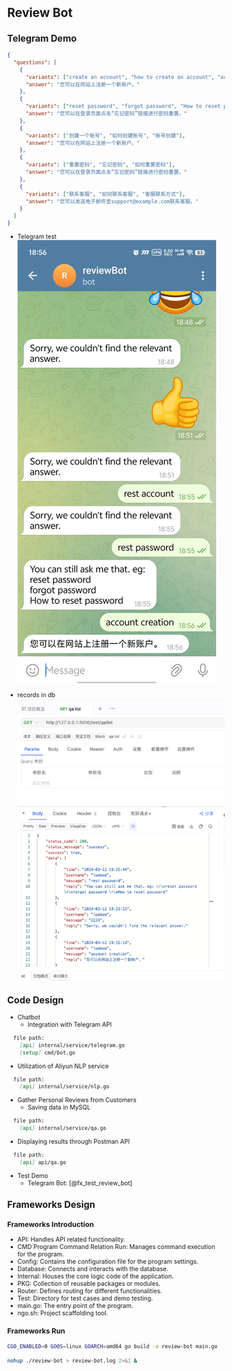 # Review Bot

## Telegram Demo
```json
{
  "questions": [
    {
      "variants": ["create an account", "how to create an account", "account creation"],
      "answer": "您可以在网站上注册一个新账户。"
    },
    {
      "variants": ["reset password", "forgot password", "How to reset password"],
      "answer": "您可以在登录页面点击“忘记密码”链接进行密码重置。"
    },
    {
      "variants": ["创建一个账号", "如何创建账号", "账号创建"],
      "answer": "您可以在网站上注册一个新账户。"
    },
    {
      "variants": ["重置密码", "忘记密码", "如何重置密码"],
      "answer": "您可以在登录页面点击“忘记密码”链接进行密码重置。"
    },
    {
      "variants": ["联系客服", "如何联系客服", "客服联系方式"],
      "answer": "您可以发送电子邮件至support@example.com联系客服。"
    }
  ]
}
```

- Telegram test
![avatar](1.jpg)

- records in db 
![avatar](2.jpg)



## Code Design
- Chatbot
  - Integration with Telegram API
``` md
  file path: 
    [api] internal/service/telegram.go
    [setup] cmd/bot.go
```
  - Utilization of Aliyun NLP service
``` md
  file path: 
    [api] internal/service/nlp.go
```
- Gather Personal Reviews from Customers
  - Saving data in MySQL
``` md
  file path: 
    [api] internal/service/qa.go
```
  - Displaying results through Postman API
``` md
  file path: 
    [api] api/qa.go
```
- Test Demo
  - Telegram Bot: [@fx_test_review_bot]


## Frameworks Design

### Frameworks Introduction
  - API: Handles API related functionality.
  - CMD Program Command Relation Run: Manages command execution for the program.
  - Config: Contains the configuration file for the program settings.
  - Database: Connects and interacts with the database.
  - Internal: Houses the core logic code of the application.
  - PKG: Collection of reusable packages or modules.
  - Router: Defines routing for different functionalities.
  - Test: Directory for test cases and demo testing.
  - main.go: The entry point of the program.
  - ngo.sh: Project scaffolding tool.

### Frameworks Run
```bash
CGO_ENABLED=0 GOOS=linux GOARCH=amd64 go build -o review-bot main.go

nohup ./review-bot > review-bot.log 2>&1 &
```